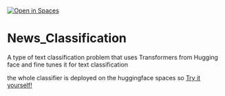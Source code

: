 [![Open in Spaces](https://huggingface.co/datasets/huggingface/badges/raw/main/open-in-hf-spaces-lg.svg)](https://huggingface.co/spaces)
# News_Classification
A type of text classification problem that uses Transformers from Hugging face and fine tunes it for text classification

the whole classifier is deployed on the huggingface spaces so [Try it yourself!](https://huggingface.co/spaces/mdArfan/News_Classifier)
